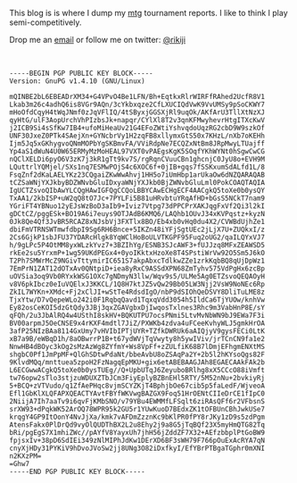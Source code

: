 This blog is is where I dump my [mtg](http://magic.wizards.com/) tournament reports. I like to think I play semi-competitively.

Drop me an <a class="mail" href="mailto:rikiji foo rikiji dot it">email</a> or follow me on twitter: <a href="https://twitter.com/rikiji" class="twitter-follow-button" data-show-count="false">@rikiji</a>

&nbsp;

    -----BEGIN PGP PUBLIC KEY BLOCK-----
    Version: GnuPG v1.4.10 (GNU/Linux)
    
    mQINBE2bL6EBEADrXM34+G4VPvO4Be1LFN/Bh+EqtkxRlrWIRFfRAhed2UcfR8V1
    Lkab3m26c4adhQ6is8VGr9AQn/3cYkbxqze2CfLXUCIQdVwK9VvUMSy9pSoCKWY7
    mHoOfdCqyH4tWqJNmf0zJqVFlIQ/4tSByxjGGSXjRl9uqOk/AKfArU3TllXtNzXJ
    qyHtG/ulF3AopUrchVhPIzbsJk+napqr/CYlXl8T2v3qnKFMwyhevrHtgITXcKwV
    j2ICB9Si4sSfKw7IB4+ufoMiHeaUv21G4EFoZWtiYshvqdoUqzRG2cbD9W9szkOf
    UNF30JxeZ0PTk4SAejXn+GYNcbrVy1H2zqFB8xllymxGtS50x7KHzL/nXb7oKEHh
    Ijm5Jq5xGKhygvoQNmMOPbYgSKBmvFA/VViRdpNe7ECQZxNtBm8JRpMwyLTUajff
    Yp4aS1dWuN4U0W65ERMyMzMoHEAL97VXT0vPAEgsKgK5SOqfYKhWYNt0hSgwCwCG
    nQClXELDi6pyO6V3zK7j3kR1gTt9kv7S/rgRqnCVuuCBn1ghcnjC0JyU8o+EVH9M
    LQuttrlYQMjel/SXs1nq7ESMwPOjS4c6XOC6f+0jIB+gqs7fSSKxumSdALfd1L/8
    FsqZnf2dKaLAELYKz23CQgaiZKwWwAhvj1HH5o7iUmHbp1arUkaOw6dNZQARAQAB
    tCZSaWNjYXJkbyBDZWNvbGluIDxyaWNjYXJkb0BjZWNvbGluLml0PokCOAQTAQIA
    IgUCTZsvoQIbAwYLCQgHAwIGFQgCCQoLBBYCAwECHgECF4AACgkQ5toXe0b0ysQY
    TxAA1/2kbISP+uW2qQ8tO7Jc+7PYLFi5B81uHRvbtuYRqAfHD+bGsS5NCkT7nam9
    YGriFT4YBNuo12yEJsWzBoD3aIb9+Iviz7Vtpg73dPPCPrXAKJqgFxVf2Qi3l2kI
    gDCtCZ/pggESk+BO19A6i7euys9OTJAdB6KMQ6/LAQhb1OUvJ34xKVPqstz+kyzN
    0Jk8Qe4Qf3JvBR5RCAZ8xNJsbVj3FXTlx8BO/Eb4xb0vHq0du4X2/CVWBdUjhZe1
    dbiFmVTRNSWTmwfdbpI9Sg6RH6Bnce+5IKZn48iYFjSgtUEc2jLjX7U+ZUQkxI/z
    2Cs6GjkP1sbJFU37YDARcHlgk8YqWClHoBoULVTKGPF95Fuq2oUG2/qaILQYxVJ7
    h/9gLPc5P4OtMM8yxWLzkYvz7+3BZIhYg/ESNB3SJcAWF3+fUJJzq8MFxZEAWSD5
    rkEe2su5YrxmP+1wg59UKdPEGx4+0yoIKktxHzoXe8T4SPstiWrVw92O5Sm5J6kO
    T2Ph7SMWrMcZ9NGivTttymirIC651S7akpAbxcTdlkwZZe1zrkKqbBQ8qUjDpWz1
    7EmPrN1ZAT12dOTxAv0QNtpiD+iea8yRxC9ASSdXPN68ZmTyhv575VdPgHx6zcBp
    uOVSia3oq9Vb0RYxkWSG1OXc7gNDmyN3llw/Wqv9s5/ULMe5Ag0ETZsvoQEQAOyH
    v8V6pkIbcz0eIuVQElxJ3KKCL/1Q8H7ktJZ5vQw29Bb05LW3Njj2VsW9NoNEc6Rp
    ZkIL7WYKn+XMdc+Fj2xClJI+wStTe4RdsdIgO/nbP9dSIOhQeDSVY8DliTuLME8z
    TjxYtw/D7vQepeWLo242i0F1RqbqQavd1TqxqVdd3054h5IldCa6TjYUOw/knhVw
    Ey82osCeKOI5dzGtQdy3JBj3qxZGAVgbxDjIwqosTxlnes3Rhc9m3VabHnP8E/sY
    qFQh/2u3JbAlRQ4w4USthI8skHV+BQKUTPU7ocsPNmi5LtvMvNbWN9bJ9EWa7F3i
    BV00arpmJ5OeCNSE9x4rKXF4mdtl7JiZ/PXWKb4zdva4uFCeeKvhyWLJ5gmkHrOA
    3afP25NIzBAa8114GxUmy7vHVIbIPTjUYR+TZfkDWRUk6aAIQjyV9gysFECi0LtK
    xB7a9B/eWBqD1h/8aOBwrrP1B+t67ydWVjTqVwyty8h5ywIViv/jrTCnCN9fa1e2
    NnwHB4dBOyc3kOg2sMzAzWg8ZYfmY+Ws8VpFf+zZULfiK68B7lDmjEFhgmENXtMS
    shgbC0Pf1JmPpMF+QlGhSDtwPdaNt/bbeAvbU8oZSAqPa2Y+2b5l2hKYsoQgs82F
    9KlvdMQq/mnttuea5zpoH2FzNagqEpMKU+gix6etABEBAAGJAh8EGAECAAkFAk2b
    L6ECGwwACgkQ5toXe0b0ysTUEg//Q+UpbUTqJ6ZeyuboBRlhg8xX5CCcO88iVmft
    tw76opw2sTlo3stjzuWDUXZTbJCm3FiyEplyBZBnEHl5RTY/5M52nNu+2bvkiyRj
    5+BCQ+zVTVudo/q1ZfAePHqc8vjmSCYZKjT4BphjbOe67cib5p5faLedF/WjveoA
    Efl1GbKlXLQFAPXQEACTYAvtFBYfWKVwgBAZGX9Foq51HrOENtCIIeDrCE1fIpC0
    2NiijA7Ih7aaTv9i6qvFjKMbSNO/v79YBu4EWMMfLFSqlt6ziRAsQFf6r2VFbsnS
    srXW93+dPqkWK52ArOQ78WPR95k2GU5r1YUwKuoD7BEdxZK1tOFBUnCBhJwkUSe7
    krqgY4GP9ItOonY4NvJjXa/kmk7vAFDmZzznKc9bKlPR0fPY8rJKy1zD9s5zdPgm
    AtensFakx0PlDrQd9vyOlQUDThBX2L2u8Ehy2j9a8G5jTqBQf23X5myHmQTG82Tq
    bRi/pgEgS7X1mhiZWc//pAYfV8YayxUh7jhH56jZddZF7X32+AEfzbbplPtGoBW9
    fpjsxIv+38pD6SdIEi349zNlMIPhJdKw1DErXD6BF3sWH79F766pOuExAcRYA7qN
    cnyXjHDy31PYKiV9hDvoJVoSw2jj8UNg3O82iDxfkyI/EfYBrPTBgaTGphr0mXNI
    n2KXzPM=
    =Ghw7
    -----END PGP PUBLIC KEY BLOCK-----
